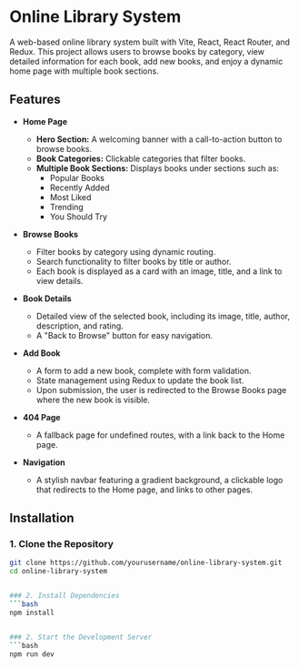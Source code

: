 # Online Library System

A web-based online library system built with Vite, React, React Router, and Redux. This project allows users to browse books by category, view detailed information for each book, add new books, and enjoy a dynamic home page with multiple book sections.

## Features

- **Home Page**
  - **Hero Section:** A welcoming banner with a call-to-action button to browse books.
  - **Book Categories:** Clickable categories that filter books.
  - **Multiple Book Sections:** Displays books under sections such as:
    - Popular Books
    - Recently Added
    - Most Liked
    - Trending
    - You Should Try

- **Browse Books**
  - Filter books by category using dynamic routing.
  - Search functionality to filter books by title or author.
  - Each book is displayed as a card with an image, title, and a link to view details.

- **Book Details**
  - Detailed view of the selected book, including its image, title, author, description, and rating.
  - A "Back to Browse" button for easy navigation.

- **Add Book**
  - A form to add a new book, complete with form validation.
  - State management using Redux to update the book list.
  - Upon submission, the user is redirected to the Browse Books page where the new book is visible.

- **404 Page**
  - A fallback page for undefined routes, with a link back to the Home page.

- **Navigation**
  - A stylish navbar featuring a gradient background, a clickable logo that redirects to the Home page, and links to other pages.

## Installation

### 1. Clone the Repository
```bash
git clone https://github.com/yourusername/online-library-system.git
cd online-library-system


### 2. Install Dependencies
```bash
npm install


### 2. Start the Development Server
```bash
npm run dev



